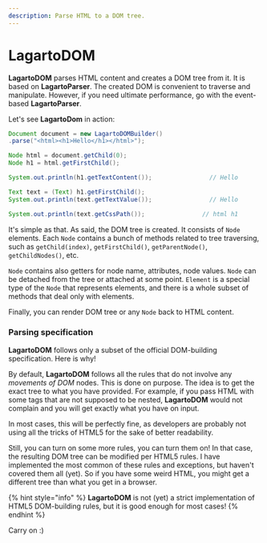 ```yaml
---
description: Parse HTML to a DOM tree.
---
```


# LagartoDOM

**LagartoDOM** parses HTML content and creates a DOM tree from it. It is based on **LagartoParser**. The created DOM is convenient to traverse and manipulate. However, if you need ultimate performance, go with the event-based **LagartoParser**.

Let's see **LagartoDom** in action:

```java
Document document = new LagartoDOMBuilder()
.parse("<html><h1>Hello</h1></html>");

Node html = document.getChild(0);
Node h1 = html.getFirstChild();

System.out.println(h1.getTextContent());				// Hello

Text text = (Text) h1.getFirstChild();
System.out.println(text.getTextValue());				// Hello

System.out.println(text.getCssPath());				  // html h1
```

It's simple as that. As said, the DOM tree is created. It consists of `Node` elements. Each `Node` contains a bunch of methods related to tree traversing, such as `getChild(index)`, `getFirstChild()`, `getParentNode()`, `getChildNodes()`, etc.

`Node` contains also getters for node name, attributes, node values. `Node` can be detached from the tree or attached at some point. `Element` is a special type of the `Node` that represents elements, and there is a whole subset of methods that deal only with elements.

Finally, you can render DOM tree or any `Node` back to HTML content.

### Parsing specification

**LagartoDOM** follows only a subset of the official DOM-building specification. Here is why!

By default, **LagartoDOM** follows all the rules that do not involve any _movements of DOM_ nodes. This is done on purpose. The idea is to get the exact tree to what you have provided. For example, if you pass HTML with some tags that are not supposed to be nested, **LagartoDOM** would not complain and you will get exactly what you have on input.

In most cases, this will be perfectly fine, as developers are probably not using all the tricks of HTML5 for the sake of better readability.

Still, you can turn on some more rules, you can turn them on! In that case, the resulting DOM tree can be modified per HTML5 rules. I have implemented the most common of these rules and exceptions, but haven't covered them all (yet). So if you have some weird HTML, you might get a different tree than what you get in a browser.

{% hint style="info" %}
**LagartoDOM** is not (yet) a strict implementation of HTML5 DOM-building rules, but it is good enough for most cases!
{% endhint %}

Carry on :)
